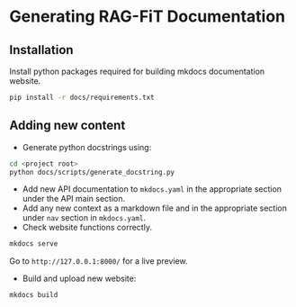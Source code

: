 # Generating RAG-FiT Documentation

## Installation

Install python packages required for building mkdocs documentation website.

``` sh
pip install -r docs/requirements.txt
```

## Adding new content

- Generate python docstrings using:

``` sh
cd <project root>
python docs/scripts/generate_docstring.py
```

- Add new API documentation to `mkdocs.yaml` in the appropriate section under the API main section.
- Add any new context as a markdown file and in the appropriate section under `nav` section in `mkdocs.yaml`.
- Check website functions correctly.

``` sh
mkdocs serve
```

Go to `http://127.0.0.1:8000/` for a live preview.

- Build and upload new website:

``` sh
mkdocs build
```